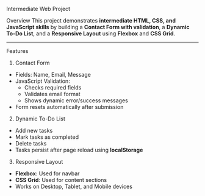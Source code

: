 Intermediate Web Project

 Overview
This project demonstrates **intermediate HTML, CSS, and JavaScript skills** by building a **Contact Form with validation**, a **Dynamic To-Do List**, and a **Responsive Layout** using **Flexbox** and **CSS Grid**.

---

Features

1. Contact Form
- Fields: Name, Email, Message  
- JavaScript Validation:
  - Checks required fields
  - Validates email format
  - Shows dynamic error/success messages
- Form resets automatically after submission

 2. Dynamic To-Do List
- Add new tasks
- Mark tasks as completed
- Delete tasks
- Tasks persist after page reload using **localStorage**

 3. Responsive Layout
- **Flexbox**: Used for navbar
- **CSS Grid**: Used for content sections
- Works on Desktop, Tablet, and Mobile devices


